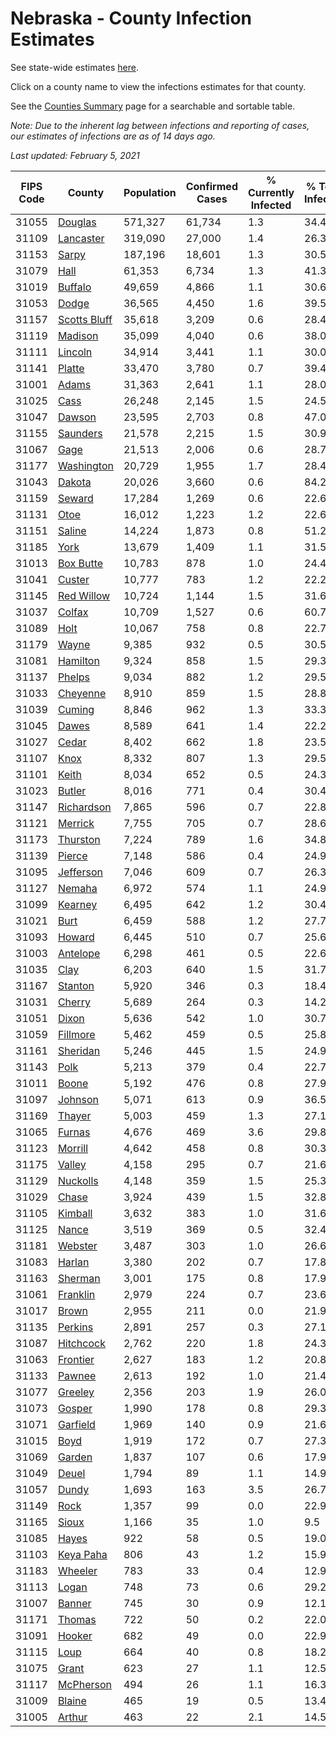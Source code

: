 # Nebraska - County Infection Estimates

See state-wide estimates [here](/infections/us-ne).

Click on a county name to view the infections estimates for that county.

See the [Counties Summary](/infections/summary-counties) page for a searchable and sortable table.

*Note: Due to the inherent lag between infections and reporting of cases, our estimates of infections are as of 14 days ago.*

*Last updated: February 5, 2021*

|   FIPS Code |                       County |   Population |   Confirmed Cases |   % Currently Infected |   % Total Infected |
|-------------|------------------------------|--------------|-------------------|------------------------|--------------------|
|       31055 |           [Douglas](douglas) |      571,327 |            61,734 |                    1.3 |               34.4 |
|       31109 |       [Lancaster](lancaster) |      319,090 |            27,000 |                    1.4 |               26.3 |
|       31153 |               [Sarpy](sarpy) |      187,196 |            18,601 |                    1.3 |               30.5 |
|       31079 |                 [Hall](hall) |       61,353 |             6,734 |                    1.3 |               41.3 |
|       31019 |           [Buffalo](buffalo) |       49,659 |             4,866 |                    1.1 |               30.6 |
|       31053 |               [Dodge](dodge) |       36,565 |             4,450 |                    1.6 |               39.5 |
|       31157 | [Scotts Bluff](scotts-bluff) |       35,618 |             3,209 |                    0.6 |               28.4 |
|       31119 |           [Madison](madison) |       35,099 |             4,040 |                    0.6 |               38.0 |
|       31111 |           [Lincoln](lincoln) |       34,914 |             3,441 |                    1.1 |               30.0 |
|       31141 |             [Platte](platte) |       33,470 |             3,780 |                    0.7 |               39.4 |
|       31001 |               [Adams](adams) |       31,363 |             2,641 |                    1.1 |               28.0 |
|       31025 |                 [Cass](cass) |       26,248 |             2,145 |                    1.5 |               24.5 |
|       31047 |             [Dawson](dawson) |       23,595 |             2,703 |                    0.8 |               47.0 |
|       31155 |         [Saunders](saunders) |       21,578 |             2,215 |                    1.5 |               30.9 |
|       31067 |                 [Gage](gage) |       21,513 |             2,006 |                    0.6 |               28.7 |
|       31177 |     [Washington](washington) |       20,729 |             1,955 |                    1.7 |               28.4 |
|       31043 |             [Dakota](dakota) |       20,026 |             3,660 |                    0.6 |               84.2 |
|       31159 |             [Seward](seward) |       17,284 |             1,269 |                    0.6 |               22.6 |
|       31131 |                 [Otoe](otoe) |       16,012 |             1,223 |                    1.2 |               22.6 |
|       31151 |             [Saline](saline) |       14,224 |             1,873 |                    0.8 |               51.2 |
|       31185 |                 [York](york) |       13,679 |             1,409 |                    1.1 |               31.5 |
|       31013 |       [Box Butte](box-butte) |       10,783 |               878 |                    1.0 |               24.4 |
|       31041 |             [Custer](custer) |       10,777 |               783 |                    1.2 |               22.2 |
|       31145 |     [Red Willow](red-willow) |       10,724 |             1,144 |                    1.5 |               31.6 |
|       31037 |             [Colfax](colfax) |       10,709 |             1,527 |                    0.6 |               60.7 |
|       31089 |                 [Holt](holt) |       10,067 |               758 |                    0.8 |               22.7 |
|       31179 |               [Wayne](wayne) |        9,385 |               932 |                    0.5 |               30.5 |
|       31081 |         [Hamilton](hamilton) |        9,324 |               858 |                    1.5 |               29.3 |
|       31137 |             [Phelps](phelps) |        9,034 |               882 |                    1.2 |               29.5 |
|       31033 |         [Cheyenne](cheyenne) |        8,910 |               859 |                    1.5 |               28.8 |
|       31039 |             [Cuming](cuming) |        8,846 |               962 |                    1.3 |               33.3 |
|       31045 |               [Dawes](dawes) |        8,589 |               641 |                    1.4 |               22.2 |
|       31027 |               [Cedar](cedar) |        8,402 |               662 |                    1.8 |               23.5 |
|       31107 |                 [Knox](knox) |        8,332 |               807 |                    1.3 |               29.5 |
|       31101 |               [Keith](keith) |        8,034 |               652 |                    0.5 |               24.3 |
|       31023 |             [Butler](butler) |        8,016 |               771 |                    0.4 |               30.4 |
|       31147 |     [Richardson](richardson) |        7,865 |               596 |                    0.7 |               22.8 |
|       31121 |           [Merrick](merrick) |        7,755 |               705 |                    0.7 |               28.6 |
|       31173 |         [Thurston](thurston) |        7,224 |               789 |                    1.6 |               34.8 |
|       31139 |             [Pierce](pierce) |        7,148 |               586 |                    0.4 |               24.9 |
|       31095 |       [Jefferson](jefferson) |        7,046 |               609 |                    0.7 |               26.3 |
|       31127 |             [Nemaha](nemaha) |        6,972 |               574 |                    1.1 |               24.9 |
|       31099 |           [Kearney](kearney) |        6,495 |               642 |                    1.2 |               30.4 |
|       31021 |                 [Burt](burt) |        6,459 |               588 |                    1.2 |               27.7 |
|       31093 |             [Howard](howard) |        6,445 |               510 |                    0.7 |               25.6 |
|       31003 |         [Antelope](antelope) |        6,298 |               461 |                    0.5 |               22.6 |
|       31035 |                 [Clay](clay) |        6,203 |               640 |                    1.5 |               31.7 |
|       31167 |           [Stanton](stanton) |        5,920 |               346 |                    0.3 |               18.4 |
|       31031 |             [Cherry](cherry) |        5,689 |               264 |                    0.3 |               14.2 |
|       31051 |               [Dixon](dixon) |        5,636 |               542 |                    1.0 |               30.7 |
|       31059 |         [Fillmore](fillmore) |        5,462 |               459 |                    0.5 |               25.8 |
|       31161 |         [Sheridan](sheridan) |        5,246 |               445 |                    1.5 |               24.9 |
|       31143 |                 [Polk](polk) |        5,213 |               379 |                    0.4 |               22.7 |
|       31011 |               [Boone](boone) |        5,192 |               476 |                    0.8 |               27.9 |
|       31097 |           [Johnson](johnson) |        5,071 |               613 |                    0.9 |               36.5 |
|       31169 |             [Thayer](thayer) |        5,003 |               459 |                    1.3 |               27.1 |
|       31065 |             [Furnas](furnas) |        4,676 |               469 |                    3.6 |               29.8 |
|       31123 |           [Morrill](morrill) |        4,642 |               458 |                    0.8 |               30.3 |
|       31175 |             [Valley](valley) |        4,158 |               295 |                    0.7 |               21.6 |
|       31129 |         [Nuckolls](nuckolls) |        4,148 |               359 |                    1.5 |               25.3 |
|       31029 |               [Chase](chase) |        3,924 |               439 |                    1.5 |               32.8 |
|       31105 |           [Kimball](kimball) |        3,632 |               383 |                    1.0 |               31.6 |
|       31125 |               [Nance](nance) |        3,519 |               369 |                    0.5 |               32.4 |
|       31181 |           [Webster](webster) |        3,487 |               303 |                    1.0 |               26.6 |
|       31083 |             [Harlan](harlan) |        3,380 |               202 |                    0.7 |               17.8 |
|       31163 |           [Sherman](sherman) |        3,001 |               175 |                    0.8 |               17.9 |
|       31061 |         [Franklin](franklin) |        2,979 |               224 |                    0.7 |               23.6 |
|       31017 |               [Brown](brown) |        2,955 |               211 |                    0.0 |               21.9 |
|       31135 |           [Perkins](perkins) |        2,891 |               257 |                    0.3 |               27.1 |
|       31087 |       [Hitchcock](hitchcock) |        2,762 |               220 |                    1.8 |               24.3 |
|       31063 |         [Frontier](frontier) |        2,627 |               183 |                    1.2 |               20.8 |
|       31133 |             [Pawnee](pawnee) |        2,613 |               192 |                    1.0 |               21.4 |
|       31077 |           [Greeley](greeley) |        2,356 |               203 |                    1.9 |               26.0 |
|       31073 |             [Gosper](gosper) |        1,990 |               178 |                    0.8 |               29.3 |
|       31071 |         [Garfield](garfield) |        1,969 |               140 |                    0.9 |               21.6 |
|       31015 |                 [Boyd](boyd) |        1,919 |               172 |                    0.7 |               27.3 |
|       31069 |             [Garden](garden) |        1,837 |               107 |                    0.6 |               17.9 |
|       31049 |               [Deuel](deuel) |        1,794 |                89 |                    1.1 |               14.9 |
|       31057 |               [Dundy](dundy) |        1,693 |               163 |                    3.5 |               26.7 |
|       31149 |                 [Rock](rock) |        1,357 |                99 |                    0.0 |               22.9 |
|       31165 |               [Sioux](sioux) |        1,166 |                35 |                    1.0 |                9.5 |
|       31085 |               [Hayes](hayes) |          922 |                58 |                    0.5 |               19.0 |
|       31103 |       [Keya Paha](keya-paha) |          806 |                43 |                    1.2 |               15.9 |
|       31183 |           [Wheeler](wheeler) |          783 |                33 |                    0.4 |               12.9 |
|       31113 |               [Logan](logan) |          748 |                73 |                    0.6 |               29.2 |
|       31007 |             [Banner](banner) |          745 |                30 |                    0.9 |               12.1 |
|       31171 |             [Thomas](thomas) |          722 |                50 |                    0.2 |               22.0 |
|       31091 |             [Hooker](hooker) |          682 |                49 |                    0.0 |               22.9 |
|       31115 |                 [Loup](loup) |          664 |                40 |                    0.8 |               18.2 |
|       31075 |               [Grant](grant) |          623 |                27 |                    1.1 |               12.5 |
|       31117 |       [McPherson](mcpherson) |          494 |                26 |                    1.1 |               16.3 |
|       31009 |             [Blaine](blaine) |          465 |                19 |                    0.5 |               13.4 |
|       31005 |             [Arthur](arthur) |          463 |                22 |                    2.1 |               14.5 |